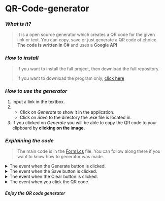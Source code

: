 # QR-Code-generator

### *What is it?*
> It is a open source generator which creates a QR code for the given link or text. You can copy, save or just generate a QR code of choice. **The code is written in C#** and uses a **Google API**

### *How to install*
> If you want to install the full project, then download the full repository.
> 
> If you want to download the program only, [click here](https://github.com/error404-69-dotcom/QR-Code-generator/raw/main/QRCodeGenerator/bin/Release/QRCodeGenerator.exe)

### *How to use the generator*
1. Input a link in the textbox.
2. * Click on *Generate* to show it in the application.
   * Click on *Save* to the directory the .exe file is located in.
3. If you clicked on *Generate* you will be able to copy the QR code to your clipboard by **clicking on the image**.

### *Explaining the code*
> The main code is in the [Form1.cs](https://github.com/error404-69-dotcom/QR-Code-generator/blob/main/QRCodeGenerator/Form1.cs) file. You can follow along there if you want to know how to generator was made.

<details closed><summary>The event when the Generate button is clicked.</summary>

```csharp
private void btnGen_Click(object sender, EventArgs e)
{
    try
    {
        if (txtLink.Text != "")
        {
            var url = string.Format("http://chart.apis.google.com/chart?cht=qr&chs={1}x{2}&chl={0}", txtLink.Text, 180, 180);
            picbxCode.ImageLocation = url;

            lblInfo.Text = "Click the QR code to copy it";
        }
        else
        {
            MessageBox.Show("Please give a link", "Error", MessageBoxButtons.OK, MessageBoxIcon.Error);
        }
    }
    catch (Exception)
    {
        MessageBox.Show("Could not create the QR code", "Error", MessageBoxButtons.OK, MessageBoxIcon.Error);
    }
}
```

</details>

<details closed><summary>The event when the Save button is clicked.</summary>
  
```csharp
private void btnSave_Click(object sender, EventArgs e)
{
    if (txtLink.Text != "")
    {
        string name = txtLink.Text.Replace("/", "");
        var url = string.Format("http://chart.apis.google.com/chart?cht=qr&chs={1}x{2}&chl={0}", txtLink.Text, 180, 180);
        WebResponse response = default(WebResponse);
        Stream remoteStream = default(Stream);
        StreamReader readStream = default(StreamReader);
        WebRequest request = WebRequest.Create(url);
        response = request.GetResponse();
        remoteStream = response.GetResponseStream();
        readStream = new StreamReader(remoteStream);
        System.Drawing.Image img = System.Drawing.Image.FromStream(remoteStream);
        img.Save($"{name}.png");
        response.Close();
        remoteStream.Close();
        readStream.Close();
    }
    else
    {
        MessageBox.Show("Could not save the QR code", "Error", MessageBoxButtons.OK, MessageBoxIcon.Error);
    }
}
```

</details>

<details><summary>The event when the Clear button is clicked.</summary>

```csharp
private void btnClear_Click(object sender, EventArgs e)
{
    try
    {
        txtLink.Text = string.Empty;
        lblInfo.Text = string.Empty;
        picbxCode.Image = null;
    }
    catch (Exception)
    {
        MessageBox.Show("Could not clear the application", "Error", MessageBoxButtons.OK, MessageBoxIcon.Error);
    }
}
```
  
</details>

<details><summary>The event when you click the QR code.</summary>

```csharp
private void picbxCode_MouseDoubleClick(object sender, EventArgs e)
{
    DialogResult question = MessageBox.Show("Do you want to copy the QR code to your clipboard?", "Warning", MessageBoxButtons.YesNo, MessageBoxIcon.Question);

    if (question == DialogResult.Yes)
    {
        Image img = new Bitmap(picbxCode.Width, picbxCode.Height);

        Graphics g = Graphics.FromImage(img);

        g.CopyFromScreen(PointToScreen(picbxCode.Location), new Point(0, 0), new Size(picbxCode.Width, picbxCode.Height));

        Clipboard.SetImage(img);

        g.Dispose();
    }
    else if (question == DialogResult.No)
    {
        return;
    }
```
  
</details>

#### *Enjoy the QR code generator*
